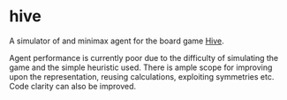# hive
A simulator of and minimax agent for the board game [Hive](https://en.wikipedia.org/wiki/Hive_(game)).

Agent performance is currently poor due to the difficulty of simulating the game and the simple heuristic used.
There is ample scope for improving upon the representation, reusing calculations, exploiting symmetries etc.
Code clarity can also be improved.
